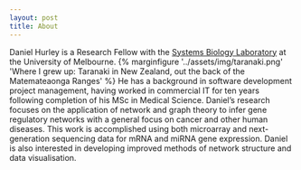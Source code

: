 ```yaml
---
layout: post
title: About
---
```



Daniel Hurley is a Research Fellow with the [Systems Biology Laboratory](http://www.bme.unimelb.edu.au/systems-biology/ "Systems Biology Laboratory") at the University of Melbourne. {% marginfigure '../assets/img/taranaki.png' 'Where I grew up: Taranaki in New Zealand, out the back of the Matemateaonga Ranges' %} He has a background in software development project management, having worked in commercial IT for ten years following completion of his MSc in Medical Science. Daniel’s research focuses on the application of network and graph theory to infer gene regulatory networks with a general focus on cancer and other human diseases. This work is accomplished using both microarray and next-generation sequencing data for mRNA and miRNA gene expression. Daniel is also interested in developing improved methods of network structure and data visualisation.



